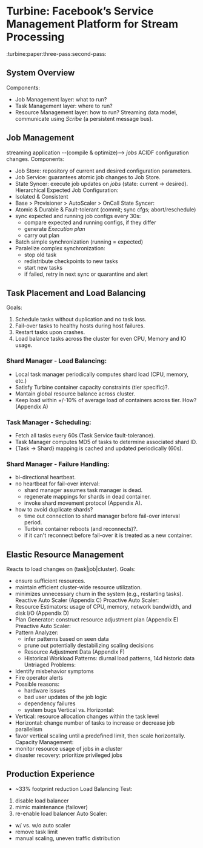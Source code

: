 # Turbine: Facebook’s Service Management Platform for Stream Processing
:turbine:paper:three-pass:second-pass:

## System Overview
Components:
- Job Management layer: what to run?
- Task Management layer: where to run?
- Resource Management layer: how to run?
Streaming data model, communicate using _Scribe_ (a persistent message bus).

## Job Management
streaming application --(compile & optimize)--> _jobs_
ACIDF configuration changes.
Components:
- Job Store: repository of current and desired configuration parameters.
- Job Service: guarantees atomic job changes to Job Store.
- State Syncer: execute job updates on _jobs_ (state: current -> desired).
Hierarchical Expected Job Configuration:
- Isolated & Consistent
- Base > Provisioner > AutoScaler > OnCall
State Syncer:
- Atomic & Durable & Fault-tolerant (commit; sync cfgs; abort/reschedule)
- sync expected and running job configs every 30s:
    + compare expected and running configs, if they differ
    + generate _Execution plan_
    + carry out plan
- Batch simple synchronization (running = expected)
- Paralelize complex synchronization:
    + stop old task
    + redistribute checkpoints to new tasks
    + start new tasks
    + if failed, retry in next sync or quarantine and alert

## Task Placement and Load Balancing
Goals:
1. Schedule tasks without duplication and no task loss.
2. Fail-over tasks to healthy hosts during host failures.
3. Restart tasks upon crashes.
4. Load balance tasks across the cluster for even CPU, Memory and IO usage.
### Shard Manager - Load Balancing:
- Local task manager periodically computes shard load (CPU, memory, etc.)
- Satisfy Turbine container capacity constraints (tier specific)?.
- Mantain global resource balance across cluster.
- Keep load within +/-10% of average load of containers across tier.
How? (Appendix A)
### Task Manager - Scheduling:
- Fetch all tasks every 60s (Task Service fault-tolerance).
- Task Manager computes MD5 of tasks to determine associated shard ID.
- {Task -> Shard} mapping is cached and updated periodically (60s).
### Shard Manager - Failure Handling:
- bi-directional heartbeat.
- no heartbeat for fail-over interval:
    + shard manager assumes task manager is dead.
    + regenerate mappings for shards in dead container.
    + invoke shard movement protocol (Appendix A).
- how to avoid duplicate shards?
    + time out connection to shard manager before fail-over interval period.
    + Turbine container reboots (and reconnects)?.
    + if it can't reconnect before fail-over it is treated as a new container.

## Elastic Resource Management
Reacts to load changes on (task|job|cluster). Goals:
- ensure sufficient resources.
- maintain efficient cluster-wide resource utilization.
- minimizes unnecessary churn in the system (e.g., restarting tasks).
Reactive Auto Scaler (Appendix C)
Proactive Auto Scaler:
- Resource Estimators: usage of CPU, memory, network bandwidth, and disk I/O
    (Appendix D)
- Plan Generator: construct resource adjustment plan
    (Appendix E)
Preactive Auto Scaler:
- Pattern Analyzer:
    + infer patterns based on seen data
    + prune out potentially destabilizing scaling decisions
    + Resource Adjustment Data (Appendix F)
    + Historical Workload Patterns: diurnal load patterns, 14d historic data
Untriaged Problems:
- Identify misbehavior symptoms
- Fire operator alerts
- Possible reasons:
    + hardware issues
    + bad user updates of the job logic
    + dependency failures
    + system bugs
Vertical vs. Horizontal:
- Vertical: resource allocation changes within the task level
- Horizontal: change number of tasks to increase or decrease job parallelism
- favor vertical scaling until a predefined limit, then scale horizontally.
Capacity Management:
- monitor resource usage of jobs in a cluster
- disaster recovery: prioritize privileged jobs

## Production Experience
- ~33% footprint reduction
Load Balancing Test:
1. disable load balancer
2. mimic maintenance (failover)
3. re-enable load balancer
Auto Scaler:
- w/ vs. w/o auto scaler
- remove task limit
- manual scaling, uneven traffic distribution
